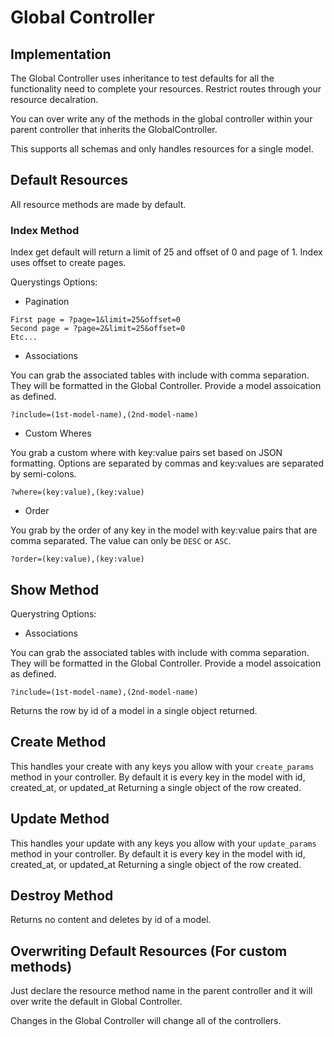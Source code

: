 # Global Controller

## Implementation

The Global Controller uses inheritance to test defaults
for all the functionality need to complete your resources.
Restrict routes through your resource decalration.

You can over write any of the methods in the global controller within your 
parent controller that inherits the GlobalController.

This supports all schemas and only handles resources for a single model.

## Default Resources

All resource methods are made by default.

### Index Method

Index get default will return a limit of 25 and offset of 0 and page of 1.
Index uses offset to create pages.

Querystings Options:

- Pagination

```plain-text
First page = ?page=1&limit=25&offset=0
Second page = ?page=2&limit=25&offset=0
Etc...
```

- Associations

You can grab the associated tables with include with comma separation.
They will be formatted in the Global Controller. Provide a model assoication as defined.

```plain-text
?include=(1st-model-name),(2nd-model-name)
```

- Custom Wheres

You grab a custom where with key:value pairs set based on JSON formatting.
Options are separated by commas and key:values are separated by semi-colons.

```plain-text
?where=(key:value),(key:value)
```

- Order

You grab by the order of any key in the model with key:value pairs that are
comma separated. The value can only be `DESC` or `ASC`.

```plain-text
?order=(key:value),(key:value)
```

## Show Method

Querystring Options:

- Associations

You can grab the associated tables with include with comma separation.
They will be formatted in the Global Controller. Provide a model assoication as defined.

```plain-text
?include=(1st-model-name),(2nd-model-name)
```

Returns the row by id of a model in a single object returned.

## Create Method

This handles your create with any keys you allow with your `create_params` method in your controller.
By default it is every key in the model with id, created_at, or updated_at
Returning a single object of the row created.

## Update Method

This handles your update with any keys you allow with your `update_params` method in your controller.
By default it is every key in the model with id, created_at, or updated_at
Returning a single object of the row created.

## Destroy Method

Returns no content and deletes by id of a model.

## Overwriting Default Resources (For custom methods)

Just declare the resource method name in the parent controller
and it will over write the default in Global Controller.

Changes in the Global Controller will change all of the controllers.
